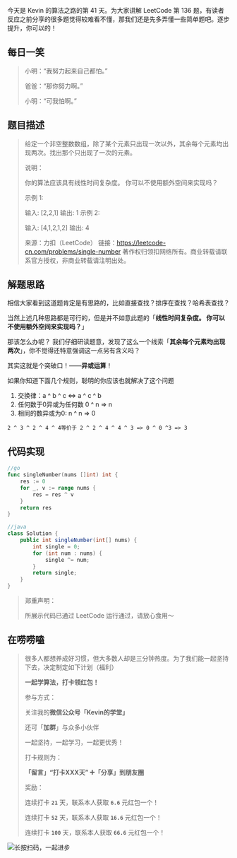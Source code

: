 今天是 Kevin 的算法之路的第 41 天。为大家讲解 LeetCode 第 136 题，有读者反应之前分享的很多题觉得较难看不懂，那我们还是先多弄懂一些简单题吧。逐步提升，你可以的！



## 每日一笑

> 小明：“我努力起来自己都怕。”
>
> 爸爸：“那你努力啊。”
>
> 小明：“可我怕啊。”



## 题目描述

> 给定一个非空整数数组，除了某个元素只出现一次以外，其余每个元素均出现两次。找出那个只出现了一次的元素。
>
> 说明：
>
> 你的算法应该具有线性时间复杂度。 你可以不使用额外空间来实现吗？
>
> 示例 1:
>
> 输入: [2,2,1]
> 输出: 1
> 示例 2:
>
> 输入: [4,1,2,1,2]
> 输出: 4
>
> 来源：力扣（LeetCode）
> 链接：https://leetcode-cn.com/problems/single-number
> 著作权归领扣网络所有。商业转载请联系官方授权，非商业转载请注明出处。



## 解题思路

相信大家看到这道题肯定是有思路的，比如直接查找？排序在查找？哈希表查找？

当然上述几种思路都是可行的，但是并不如意此题的「**线性时间复杂度。 你可以不使用额外空间来实现吗？**」

那该怎么办呢？ 我们仔细研读题意，发现了这么一个线索「**其余每个元素均出现两次**」，你不觉得还特意强调这一点另有含义吗？

其实这就是个突破口！——**异或运算**！

如果你知道下面几个规则，聪明的你应该也就解决了这个问题

1. 交换律：a ^ b ^ c <=> a ^ c ^ b
2. 任何数于0异或为任何数 0 ^ n => n
3. 相同的数异或为0: n ^ n => 0

`2 ^ 3 ^ 2 ^ 4 ^ 4等价于 2 ^ 2 ^ 4 ^ 4 ^ 3 => 0 ^ 0 ^3 => 3`



## 代码实现

```go
//go
func singleNumber(nums []int) int {
    res := 0
    for _, v := range nums {
        res = res ^ v
    }
    return res
}
```

```java
//java
class Solution {
    public int singleNumber(int[] nums) {
        int single = 0;
        for (int num : nums) {
            single ^= num;
        }
        return single;
    }
}
```



> 郑重声明：
>
> 所展示代码已通过 LeetCode 运行通过，请放心食用～



## 在唠唠嗑

> 很多人都想养成好习惯，但大多数人却是三分钟热度。为了我们能一起坚持下去，决定制定如下计划（福利）
>
> **一起学算法，打卡领红包！**
>
> 参与方式：
>
> 关注我的**微信公众号「Kevin的学堂」**
>
> 还可「**加群**」与众多小伙伴
>
> 一起坚持，一起学习，一起更优秀！
>
> 打卡规则为：
>
> **「留言」“打卡XXX天” ➕「分享」到朋友圈**
>
> 奖励：
>
> 连续打卡 **`21`** 天，联系本人获取 **`6.6`** 元红包一个！
>
> 连续打卡 **`52`** 天，联系本人获取 **`16.6`** 元红包一个！
>
> 连续打卡 **`100`** 天，联系本人获取 **`66.6`** 元红包一个！



![长按扫码，一起进步](http://wesub.ifree258.top/wesubQRCode-2.png)